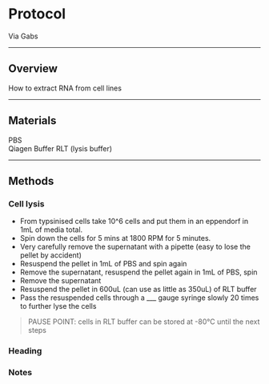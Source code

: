 # Protocol
Via Gabs

------------------------------------------------------------------
## Overview

How to extract RNA from cell lines

------------------------------------------------------------------
## Materials

PBS\
Qiagen Buffer RLT (lysis buffer)



------------------------------------------------------------------
## Methods

### Cell lysis
- From typsinised cells take 10^6 cells and put them in an eppendorf in 1mL of media total.
- Spin down the cells for 5 mins at 1800 RPM for 5 minutes.
- Very carefully remove the supernatant with a pipette (easy to lose the pellet by accident)
- Resuspend the pellet in 1mL of PBS and spin again
- Remove the supernatant, resuspend the pellet again in 1mL of PBS, spin
- Remove the supernatant
- Resuspend the pellet in 600uL (can use as little as 350uL) of RLT buffer
- Pass the resuspended cells through a ___ gauge syringe slowly 20 times to further lyse the cells

>PAUSE POINT: cells in RLT buffer can be stored at -80°C until the next steps

### Heading


### Notes
